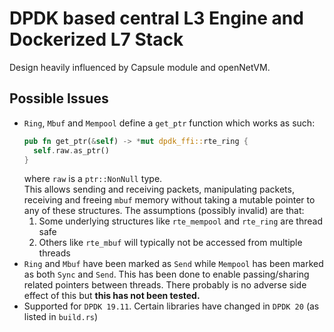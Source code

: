 # DPDK based central L3 Engine and Dockerized L7 Stack

Design heavily influenced by Capsule module and openNetVM.

## Possible Issues

- `Ring`, `Mbuf` and `Mempool` define a `get_ptr` function which works as such:
  ```Rust
  pub fn get_ptr(&self) -> *mut dpdk_ffi::rte_ring {
  	self.raw.as_ptr()
  }
  ```
  where `raw` is a `ptr::NonNull` type.</br>
  This allows sending and receiving packets, manipulating packets, receiving and freeing `mbuf` memory without taking a mutable pointer to any of these structures. The assumptions (possibly invalid) are that:
  1. Some underlying structures like `rte_mempool` and `rte_ring` are thread safe
  2. Others like `rte_mbuf` will typically not be accessed from multiple threads
- `Ring` and `Mbuf` have been marked as `Send` while `Mempool` has been marked as both `Sync` and `Send`. This has been done to enable passing/sharing related pointers between threads. There probably is no adverse side effect of this but **this has not been tested.**
- Supported for `DPDK 19.11`. Certain libraries have changed in `DPDK 20` (as listed in `build.rs`)